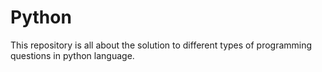 # Python
This repository is all about the solution to different types of programming questions in python language.
